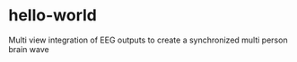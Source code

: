 # hello-world
Multi view integration of EEG outputs to create a synchronized multi person brain wave
